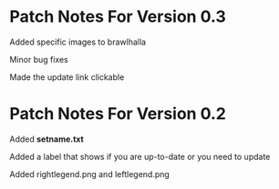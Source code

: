 # Patch Notes For Version 0.3
Added specific images to brawlhalla

Minor bug fixes

Made the update link clickable


# Patch Notes For Version 0.2
Added **setname.txt**

Added a label that shows if you are up-to-date or you need to update

Added rightlegend.png and leftlegend.png
